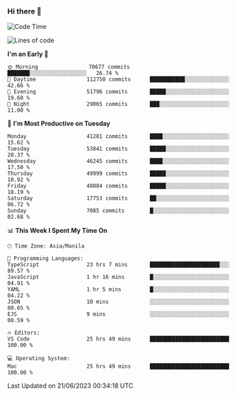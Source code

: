 ### Hi there 👋

<!--START_SECTION:waka-->
![Code Time](http://img.shields.io/badge/Code%20Time-4%2C094%20hrs%2017%20mins-blue)

![Lines of code](https://img.shields.io/badge/From%20Hello%20World%20I%27ve%20Written-104.4%20million%20lines%20of%20code-blue)

**I'm an Early 🐤** 

```text
🌞 Morning                70677 commits       ███████░░░░░░░░░░░░░░░░░░   26.74 % 
🌆 Daytime                112750 commits      ███████████░░░░░░░░░░░░░░   42.66 % 
🌃 Evening                51796 commits       █████░░░░░░░░░░░░░░░░░░░░   19.60 % 
🌙 Night                  29065 commits       ███░░░░░░░░░░░░░░░░░░░░░░   11.00 % 
```
📅 **I'm Most Productive on Tuesday** 

```text
Monday                   41281 commits       ████░░░░░░░░░░░░░░░░░░░░░   15.62 % 
Tuesday                  53841 commits       █████░░░░░░░░░░░░░░░░░░░░   20.37 % 
Wednesday                46245 commits       ████░░░░░░░░░░░░░░░░░░░░░   17.50 % 
Thursday                 49999 commits       █████░░░░░░░░░░░░░░░░░░░░   18.92 % 
Friday                   48084 commits       █████░░░░░░░░░░░░░░░░░░░░   18.19 % 
Saturday                 17753 commits       ██░░░░░░░░░░░░░░░░░░░░░░░   06.72 % 
Sunday                   7085 commits        █░░░░░░░░░░░░░░░░░░░░░░░░   02.68 % 
```


📊 **This Week I Spent My Time On** 

```text
🕑︎ Time Zone: Asia/Manila

💬 Programming Languages: 
TypeScript               23 hrs 7 mins       ██████████████████████░░░   89.57 % 
JavaScript               1 hr 16 mins        █░░░░░░░░░░░░░░░░░░░░░░░░   04.91 % 
YAML                     1 hr 5 mins         █░░░░░░░░░░░░░░░░░░░░░░░░   04.22 % 
JSON                     10 mins             ░░░░░░░░░░░░░░░░░░░░░░░░░   00.65 % 
EJS                      9 mins              ░░░░░░░░░░░░░░░░░░░░░░░░░   00.59 % 

🔥 Editors: 
VS Code                  25 hrs 49 mins      █████████████████████████   100.00 % 

💻 Operating System: 
Mac                      25 hrs 49 mins      █████████████████████████   100.00 % 
```


 Last Updated on 21/06/2023 00:34:18 UTC
<!--END_SECTION:waka-->


<!--
**rad182/rad182** is a ✨ _special_ ✨ repository because its `README.md` (this file) appears on your GitHub profile.

Here are some ideas to get you started:

- 🔭 I’m currently working on ...
- 🌱 I’m currently learning ...
- 👯 I’m looking to collaborate on ...
- 🤔 I’m looking for help with ...
- 💬 Ask me about ...
- 📫 How to reach me: ...
- 😄 Pronouns: ...
- ⚡ Fun fact: ...
-->
